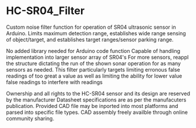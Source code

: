 # HC-SR04_Filter
Custom noise filter function for operation of SR04 ultrasonic sensor in Arduino. 
Limits maximum detection range, establishes wide range sensing of object/target, 
and establishes target ranges/sensor parking range.

No added library needed for Arduino code function
Capable of handling implementation into larger sensor array of SR04's
For more sensors, reappl the structure dictating the run of the shown sonar operation
for as many sensors as needed.
This filter particularly targets limiting erronous false readings of too great a value
as well as limiting the ability for lower value false readings to interfere with readings

Ownership and all rights to the HC-SR04 sensor and its design are reserved by the manufacturer
Datasheet specifications are as per the manufacuters publication.
Provided CAD file may be inported into most platforms and parsed into specific file types.
CAD assembly freely availble through online community sharing. 
